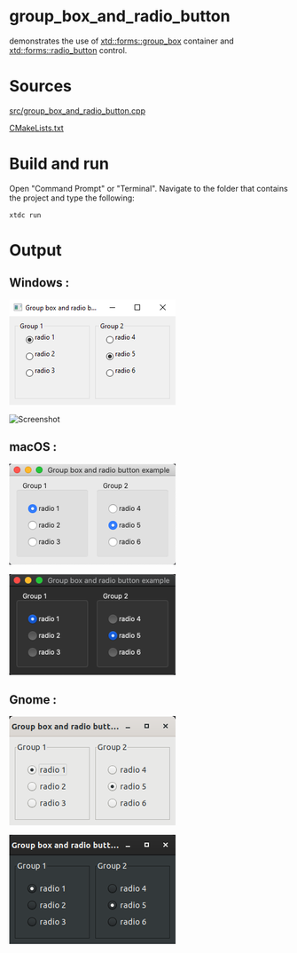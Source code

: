 # group_box_and_radio_button

demonstrates the use of [xtd::forms::group_box](../../../src/xtd_forms/include/xtd/forms/group_box.hpp) container and  [xtd::forms::radio_button](../../../src/xtd_forms/include/xtd/forms/radio_button.hpp) control.

# Sources

[src/group_box_and_radio_button.cpp](src/group_box_and_radio_button.cpp)

[CMakeLists.txt](CMakeLists.txt)

# Build and run

Open "Command Prompt" or "Terminal". Navigate to the folder that contains the project and type the following:

```shell
xtdc run
```

# Output

## Windows :

![Screenshot](../../../docs/pictures/examples/group_box_and_radio_button_w.png)

![Screenshot](../../../docs/pictures/examples/group_box_and_radio_button_wd.png)

## macOS :

![Screenshot](../../../docs/pictures/examples/group_box_and_radio_button_m.png)

![Screenshot](../../../docs/pictures/examples/group_box_and_radio_button_md.png)

## Gnome :

![Screenshot](../../../docs/pictures/examples/group_box_and_radio_button_g.png)

![Screenshot](../../../docs/pictures/examples/group_box_and_radio_button_gd.png)
